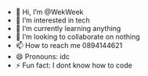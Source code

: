 - 👋 Hi, I’m @WekWeek
- 👀 I’m interested in tech
- 🌱 I’m currently learning anything
- 💞️ I’m looking to collaborate on nothing
- 📫 How to reach me 0894144621
- 😄 Pronouns: idc
- ⚡ Fun fact: I dont know how to code

<!---
WekWeek/WekWeek is a ✨ special ✨ repository because its `README.md` (this file) appears on your GitHub profile.
You can click the Preview link to take a look at your changes.
--->
